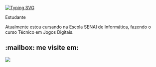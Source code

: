 <a href="https://git.io/typing-svg"><img src="https://readme-typing-svg.demolab.com?font=Fira+Code&pause=1000&color=000000&background=6BE3FFC9&random=false&width=445&lines=Olá+meu+nome+é+kauã;Seja+bem+vindo+ao+meu+perfil+do+github!" alt="Typing SVG" /></a>
<div>
<p>Estudante</p> 

<p>Atualmente estou cursando na Escola SENAI de Informática, fazendo o curso Técnico em Jogos Digitais.</p>
</div>

<div>
  <h2>:mailbox: me visite em:</h2>
  <a href = "mailto:kaua.p.carvalho6@aluno.senai.br"><img src="https://img.shields.io/badge/Gmail-D14836?style=for-the-badge&logo=gmail&logoColor=white" target="_blank"></a>
  
</div>
